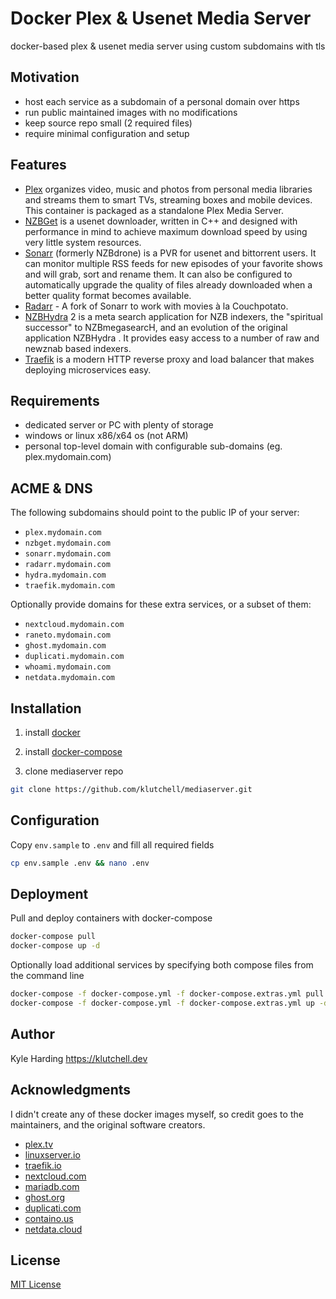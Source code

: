 # Docker Plex & Usenet Media Server #

docker-based plex & usenet media server using custom subdomains with tls

## Motivation

- host each service as a subdomain of a personal domain over https
- run public maintained images with no modifications
- keep source repo small (2 required files)
- require minimal configuration and setup

## Features

- [Plex](https://hub.docker.com/r/plexinc/pms-docker) organizes video, music and photos from personal media libraries and streams them to smart TVs, streaming boxes and mobile devices. This container is packaged as a standalone Plex Media Server.
- [NZBGet](https://hub.docker.com/r/linuxserver/nzbget/) is a usenet downloader, written in C++ and designed with performance in mind to achieve maximum download speed by using very little system resources.
- [Sonarr](https://hub.docker.com/r/linuxserver/sonarr/) (formerly NZBdrone) is a PVR for usenet and bittorrent users. It can monitor multiple RSS feeds for new episodes of your favorite shows and will grab, sort and rename them. It can also be configured to automatically upgrade the quality of files already downloaded when a better quality format becomes available.
- [Radarr](https://hub.docker.com/r/linuxserver/radarr/) - A fork of Sonarr to work with movies à la Couchpotato.
- [NZBHydra](https://hub.docker.com/r/linuxserver/hydra2/) 2 is a meta search application for NZB indexers, the "spiritual successor" to NZBmegasearcH, and an evolution of the original application NZBHydra . It provides easy access to a number of raw and newznab based indexers.
- [Traefik](https://hub.docker.com/_/traefik/) is a modern HTTP reverse proxy and load balancer that makes deploying microservices easy.

## Requirements

- dedicated server or PC with plenty of storage
- windows or linux x86/x64 os (not ARM)
- personal top-level domain with configurable sub-domains (eg. plex.mydomain.com)

## ACME & DNS

The following subdomains should point to the public IP of your server:

- `plex.mydomain.com`
- `nzbget.mydomain.com`
- `sonarr.mydomain.com`
- `radarr.mydomain.com`
- `hydra.mydomain.com`
- `traefik.mydomain.com`

Optionally provide domains for these extra services, or a subset of them:

- `nextcloud.mydomain.com`
- `raneto.mydomain.com`
- `ghost.mydomain.com`
- `duplicati.mydomain.com`
- `whoami.mydomain.com`
- `netdata.mydomain.com`

## Installation

1. install [docker](https://docs.docker.com/install/linux/docker-ce/debian/)

2. install [docker-compose](https://docs.docker.com/compose/install/#install-compose)

3. clone mediaserver repo
```bash
git clone https://github.com/klutchell/mediaserver.git
```

## Configuration

Copy `env.sample` to `.env` and fill all required fields

```bash
cp env.sample .env && nano .env
```

## Deployment

Pull and deploy containers with docker-compose

```bash
docker-compose pull
docker-compose up -d
```

Optionally load additional services by specifying both compose files from the command line

```bash
docker-compose -f docker-compose.yml -f docker-compose.extras.yml pull nextcloud mariadb
docker-compose -f docker-compose.yml -f docker-compose.extras.yml up -d nextcloud mariadb
```

## Author

Kyle Harding <https://klutchell.dev>

## Acknowledgments

I didn't create any of these docker images myself, so credit goes to the
maintainers, and the original software creators.

- [plex.tv](https://plex.tv/)
- [linuxserver.io](https://linuxserver.io/)
- [traefik.io](https://traefik.io/)
- [nextcloud.com](https://nextcloud.com/)
- [mariadb.com](https://mariadb.com/)
- [ghost.org](https://ghost.org/)
- [duplicati.com](https://www.duplicati.com/)
- [containo.us](https://containo.us/)
- [netdata.cloud](https://www.netdata.cloud/)

## License

[MIT License](./LICENSE)
